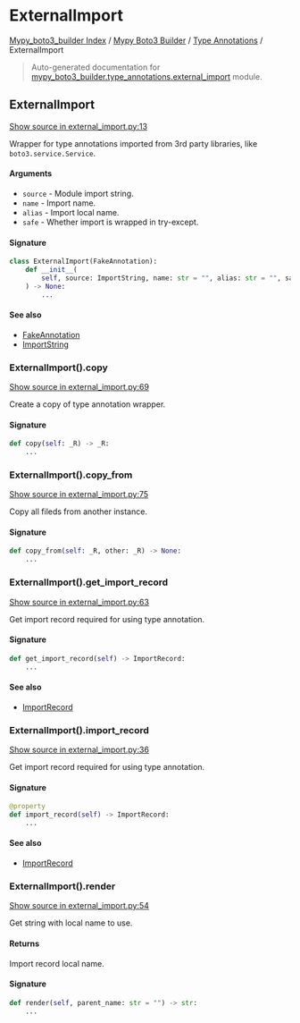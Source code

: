 # ExternalImport

[Mypy_boto3_builder Index](../../README.md#mypy_boto3_builder-index) /
[Mypy Boto3 Builder](../index.md#mypy-boto3-builder) /
[Type Annotations](./index.md#type-annotations) /
ExternalImport

> Auto-generated documentation for [mypy_boto3_builder.type_annotations.external_import](https://github.com/youtype/mypy_boto3_builder/blob/main/mypy_boto3_builder/type_annotations/external_import.py) module.

## ExternalImport

[Show source in external_import.py:13](https://github.com/youtype/mypy_boto3_builder/blob/main/mypy_boto3_builder/type_annotations/external_import.py#L13)

Wrapper for type annotations imported from 3rd party libraries, like `boto3.service.Service`.

#### Arguments

- `source` - Module import string.
- `name` - Import name.
- `alias` - Import local name.
- `safe` - Whether import is wrapped in try-except.

#### Signature

```python
class ExternalImport(FakeAnnotation):
    def __init__(
        self, source: ImportString, name: str = "", alias: str = "", safe: bool = False
    ) -> None:
        ...
```

#### See also

- [FakeAnnotation](./fake_annotation.md#fakeannotation)
- [ImportString](../import_helpers/import_string.md#importstring)

### ExternalImport().copy

[Show source in external_import.py:69](https://github.com/youtype/mypy_boto3_builder/blob/main/mypy_boto3_builder/type_annotations/external_import.py#L69)

Create a copy of type annotation wrapper.

#### Signature

```python
def copy(self: _R) -> _R:
    ...
```

### ExternalImport().copy_from

[Show source in external_import.py:75](https://github.com/youtype/mypy_boto3_builder/blob/main/mypy_boto3_builder/type_annotations/external_import.py#L75)

Copy all fileds from another instance.

#### Signature

```python
def copy_from(self: _R, other: _R) -> None:
    ...
```

### ExternalImport().get_import_record

[Show source in external_import.py:63](https://github.com/youtype/mypy_boto3_builder/blob/main/mypy_boto3_builder/type_annotations/external_import.py#L63)

Get import record required for using type annotation.

#### Signature

```python
def get_import_record(self) -> ImportRecord:
    ...
```

#### See also

- [ImportRecord](../import_helpers/import_record.md#importrecord)

### ExternalImport().import_record

[Show source in external_import.py:36](https://github.com/youtype/mypy_boto3_builder/blob/main/mypy_boto3_builder/type_annotations/external_import.py#L36)

Get import record required for using type annotation.

#### Signature

```python
@property
def import_record(self) -> ImportRecord:
    ...
```

#### See also

- [ImportRecord](../import_helpers/import_record.md#importrecord)

### ExternalImport().render

[Show source in external_import.py:54](https://github.com/youtype/mypy_boto3_builder/blob/main/mypy_boto3_builder/type_annotations/external_import.py#L54)

Get string with local name to use.

#### Returns

Import record local name.

#### Signature

```python
def render(self, parent_name: str = "") -> str:
    ...
```
